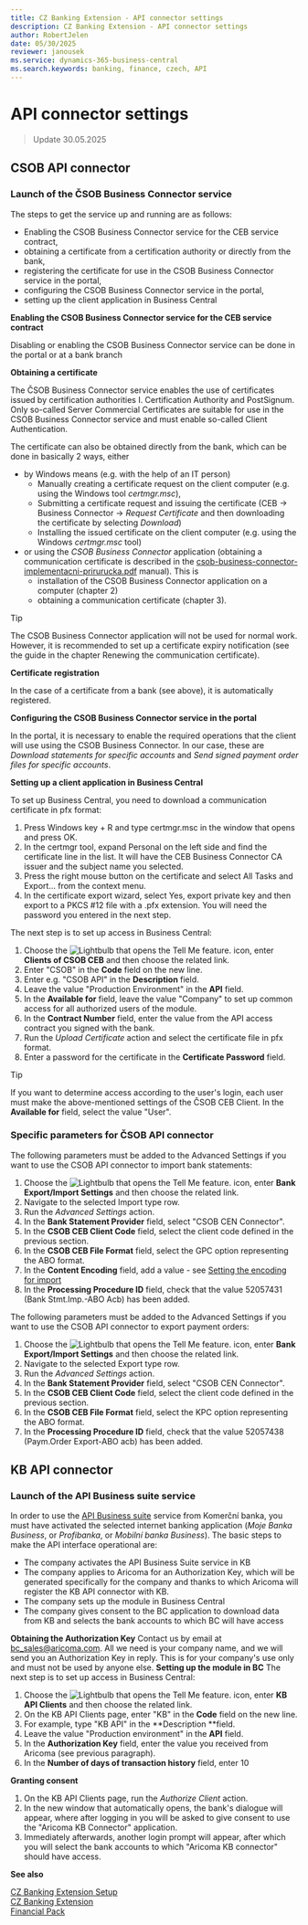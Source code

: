 ```yaml
---
title: CZ Banking Extension - API connector settings
description: CZ Banking Extension - API connector settings
author: RobertJelen
date: 05/30/2025
reviewer: janousek
ms.service: dynamics-365-business-central
ms.search.keywords: banking, finance, czech, API
---
```

# API connector settings
> Update 30.05.2025

## CSOB API connector

### Launch of the ČSOB Business Connector service
The steps to get the service up and running are as follows:
- Enabling the CSOB Business Connector service for the CEB service contract,
- obtaining a certificate from a certification authority or directly from the bank,
- registering the certificate for use in the CSOB Business Connector service in the portal,
- configuring the CSOB Business Connector service in the portal,
- setting up the client application in Business Central

**Enabling the CSOB Business Connector service for the CEB service contract**

Disabling or enabling the CSOB Business Connector service can be done in the portal or at a bank branch

**Obtaining a certificate**

The ČSOB Business Connector service enables the use of certificates issued by certification authorities I. Certification Authority and PostSignum. Only so-called Server Commercial Certificates are suitable for use in the CSOB Business Connector service and must enable so-called Client Authentication.

The certificate can also be obtained directly from the bank, which can be done in basically 2 ways, either 
- by Windows means (e.g. with the help of an IT person)
    - Manually creating a certificate request on the client computer (e.g. using the Windows tool *certmgr.msc*),
    - Submitting a certificate request and issuing the certificate (CEB -> Business Connector -> *Request Certificate* and then downloading the certificate by selecting *Download*)
    - Installing the issued certificate on the client computer (e.g. using the Windows *certmgr.msc* tool)
- or using the *CSOB Business Connector* application (obtaining a communication certificate is described in the [csob-business-connector-implementacni-prirurucka.pdf](https://www.csob.cz/documents/10710/15532355/csob-business-connector-prirucka.pdf?v2401) manual). This is 
    - installation of the CSOB Business Connector application on a computer (chapter 2)
    - obtaining a communication certificate (chapter 3).

> [!TIP]
> The CSOB Business Connector application will not be used for normal work. However, it is recommended to set up a certificate expiry notification (see the guide in the chapter Renewing the communication certificate).

**Certificate registration**

In the case of a certificate from a bank (see above), it is automatically registered.

**Configuring the CSOB Business Connector service in the portal**

In the portal, it is necessary to enable the required operations that the client will use using the CSOB Business Connector. In our case, these are *Download statements for specific accounts* and *Send signed payment order files for specific accounts*.

**Setting up a client application in Business Central**

To set up Business Central, you need to download a communication certificate in pfx format:
1. Press Windows key + R and type certmgr.msc in the window that opens and press OK.
2. In the certmgr tool, expand Personal on the left side and find the certificate line in the list. It will have the CEB Business Connector CA issuer and the subject name you selected.
3. Press the right mouse button on the certificate and select All Tasks and Export... from the context menu.
4. In the certificate export wizard, select Yes, export private key and then export to a PKCS #12 file with a .pfx extension. You will need the password you entered in the next step.

The next step is to set up access in Business Central:
1. Choose the ![Lightbulb that opens the Tell Me feature.](media/ui-search/search_small.png "Tell me what you want to do") icon, enter **Clients of CSOB CEB** and then choose the related link.
2. Enter "CSOB" in the **Code** field on the new line.
3. Enter e.g. "CSOB API" in the **Description** field.
4. Leave the value "Production Environment" in the **API** field.
5. In the **Available for** field, leave the value "Company" to set up common access for all authorized users of the module.
6. In the **Contract Number** field, enter the value from the API access contract you signed with the bank.
7. Run the *Upload Certificate* action and select the certificate file in pfx format.
8. Enter a password for the certificate in the **Certificate Password** field.

> [!TIP]
> If you want to determine access according to the user's login, each user must make the above-mentioned settings of the ČSOB CEB Client. In the **Available for** field, select the value "User".

### Specific parameters for ČSOB API connector
The following parameters must be added to the Advanced Settings if you want to use the CSOB API connector to import bank statements:
1. Choose the ![Lightbulb that opens the Tell Me feature.](media/ui-search/search_small.png "Tell me what you want to do") icon, enter **Bank Export/Import Settings** and then choose the related link.
2. Navigate to the selected Import type row.
3. Run the *Advanced Settings* action.
4. In the **Bank Statement Provider** field, select "CSOB CEN Connector".
5. In the **CSOB CEB Client Code** field, select the client code defined in the previous section.
6. In the **CSOB CEB File Format** field, select the GPC option representing the ABO format.
7. In the **Content Encoding** field, add a value - see [Setting the encoding for import](ext-cz-banking-setup.md/#Import-encoding-settings)
8. In the **Processing Procedure ID** field, check that the value 52057431 (Bank Stmt.Imp.-ABO Acb) has been added.

The following parameters must be added to the Advanced Settings if you want to use the CSOB API connector to export payment orders:
1. Choose the ![Lightbulb that opens the Tell Me feature.](media/ui-search/search_small.png "Tell me what you want to do") icon, enter **Bank Export/Import Settings** and then choose the related link.
2. Navigate to the selected Export type row.
3. Run the *Advanced Settings* action.
4. In the **Bank Statement Provider** field, select "CSOB CEN Connector".
5. In the **CSOB CEB Client Code** field, select the client code defined in the previous section.
6. In the **CSOB CEB File Format** field, select the KPC option representing the ABO format.
7. In the **Processing Procedure ID** field, check that the value 52057438 (Paym.Order Export-ABO acb) has been added.


## KB API connector

### Launch of the API Business suite service
In order to use the [API Business suite](https://www.kb.cz/cs/kbapi/sluzby-kb-api/api-business-suite) service from Komerční banka, you must have activated the selected internet banking application (*Moje Banka Business*, or *Profibanka*, or *Mobilní banka Business*).
The basic steps to make the API interface operational are:
- The company activates the API Business Suite service in KB
- The company applies to Aricoma for an Authorization Key, which will be generated specifically for the company and thanks to which Aricoma will register the KB API connector with KB.
- The company sets up the module in Business Central
- The company gives consent to the BC application to download data from KB and selects the bank accounts to which BC will have access


**Obtaining the Authorization Key**
Contact us by email at bc_sales@aricoma.com. All we need is your company name, and we will send you an Authorization Key in reply. This is for your company's use only and must not be used by anyone else.
**Setting up the module in BC**
The next step is to set up access in Business Central:
1. Choose the ![Lightbulb that opens the Tell Me feature.](media/ui-search/search_small.png "Tell me what you want to do") icon, enter **KB API Clients** and then choose the related link.
2. On the KB API Clients page, enter "KB" in the **Code** field on the new line.
3. For example, type "KB API" in the **Description **field.
4. Leave the value "Production environment" in the **API** field.
5. In the **Authorization Key** field, enter the value you received from Aricoma (see previous paragraph).
6. In the **Number of days of transaction history** field, enter 10

**Granting consent**
1. On the KB API Clients page, run the *Authorize Client* action.
2.	In the new window that automatically opens, the bank's dialogue will appear, where after logging in you will be asked to give consent to use the "Aricoma KB Connector" application.
3. Immediately afterwards, another login prompt will appear, after which you will select the bank accounts to which "Aricoma KB connector" should have access.

<!-- ### Specific parameters for KB API connector
-->

**See also**  

[CZ Banking Extension Setup](cz-banking-extension-setup.md)  
[CZ Banking Extension](cz-banking-extension.md)  
[Financial Pack](finance-pack.md)  
